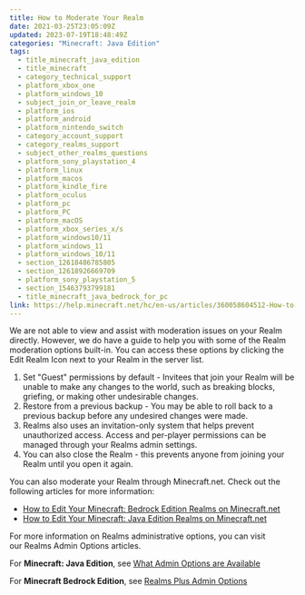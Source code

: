```yaml
---
title: How to Moderate Your Realm
date: 2021-03-25T23:05:09Z
updated: 2023-07-19T18:48:49Z
categories: "Minecraft: Java Edition"
tags:
  - title_minecraft_java_edition
  - title_minecraft
  - category_technical_support
  - platform_xbox_one
  - platform_windows_10
  - subject_join_or_leave_realm
  - platform_ios
  - platform_android
  - platform_nintendo_switch
  - category_account_support
  - category_realms_support
  - subject_other_realms_questions
  - platform_sony_playstation_4
  - platform_linux
  - platform_macos
  - platform_kindle_fire
  - platform_oculus
  - platform_pc
  - platform_PC
  - platform_macOS
  - platform_xbox_series_x/s
  - platform_windows10/11
  - platform_windows_11
  - platform_windows_10/11
  - section_12618486785805
  - section_12618926669709
  - platform_sony_playstation_5
  - section_15463793799181
  - title_minecraft_java_bedrock_for_pc
link: https://help.minecraft.net/hc/en-us/articles/360058604512-How-to-Moderate-Your-Realm
---
```


We are not able to view and assist with moderation issues on your Realm directly. However, we do have a guide to help you with some of the Realm moderation options built-in. You can access these options by clicking the Edit Realm Icon next to your Realm in the server list.

1.  Set "Guest" permissions by default - Invitees that join your Realm will be unable to make any changes to the world, such as breaking blocks, griefing, or making other undesirable changes.
2.  Restore from a previous backup - You may be able to roll back to a previous backup before any undesired changes were made.
3.  Realms also uses an invitation-only system that helps prevent unauthorized access. Access and per-player permissions can be managed through your Realms admin settings.
4.  You can also close the Realm - this prevents anyone from joining your Realm until you open it again.

You can also moderate your Realm through Minecraft.net. Check out the following articles for more information:

- [How to Edit Your Minecraft: Bedrock Edition Realms on Minecraft.net](https://minecrafthelp.zendesk.com/hc/en-us/articles/15937250579213)
- [How to Edit Your Minecraft: Java Edition Realms on Minecraft.net](https://minecrafthelp.zendesk.com/hc/en-us/articles/15938089626253)

For more information on Realms administrative options, you can visit our Realms Admin Options articles.  

For **Minecraft: Java Edition**, see [What Admin Options are Available](../Minecraft-Java-Realms/Minecraft-Java-Edition-Realms-Creation-FAQ.md#realms-admin-options) 

For **Minecraft Bedrock Edition**, see [Realms Plus Admin Options](https://help.minecraft.net/hc/en-us/articles/4409247032845-Minecraft-Realms-Plus-Creation-FAQ-#h_01FFK8X2TH88BXM85AK4Y53Y05)
